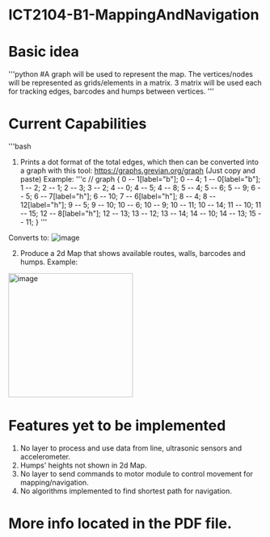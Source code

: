 # ICT2104-B1-MappingAndNavigation

# Basic idea
'''python
#A graph will be used to represent the map. The vertices/nodes will be represented as grids/elements in a matrix.
3 matrix will be used each for tracking edges, barcodes and humps between vertices.
'''
# Current Capabilities
'''bash
1) Prints a dot format of the total edges, which then can be converted into a graph with this tool: https://graphs.grevian.org/graph (Just copy and paste)
   Example:
   '''c
   //
   graph {
0 -- 1[label="b"];
0 -- 4;
1 -- 0[label="b"];
1 -- 2;
2 -- 1;
2 -- 3;
3 -- 2;
4 -- 0;
4 -- 5;
4 -- 8;
5 -- 4;
5 -- 6;
5 -- 9;
6 -- 5;
6 -- 7[label="h"];
6 -- 10;
7 -- 6[label="h"];
8 -- 4;
8 -- 12[label="h"];
9 -- 5;
9 -- 10;
10 -- 6;
10 -- 9;
10 -- 11;
10 -- 14;
11 -- 10;
11 -- 15;
12 -- 8[label="h"];
12 -- 13;
13 -- 12;
13 -- 14;
14 -- 10;
14 -- 13;
15 -- 11;
}
'''

Converts to:
![image](https://user-images.githubusercontent.com/93698724/197350318-d0758162-660f-4b9d-8ea0-16ab3db19f8e.png)


2) Produce a 2d Map that shows available routes, walls, barcodes and humps.
Example:
<img width="246" alt="image" src="https://user-images.githubusercontent.com/93698724/197350332-001c16e8-2ee0-4604-ac2d-a1e74d3f4042.png">


# Features yet to be implemented
1) No layer to process and use data from line, ultrasonic sensors and accelerometer.
2) Humps' heights not shown in 2d Map.
3) No layer to send commands to motor module to control movement for mapping/navigation.
4) No algorithms implemented to find shortest path for navigation.


# More info located in the PDF file.
